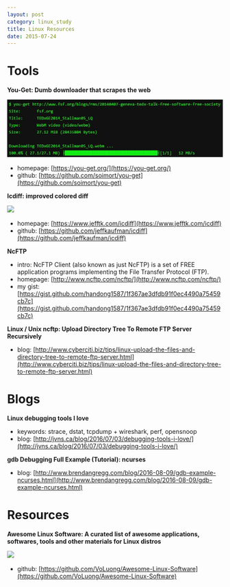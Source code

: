 ```yaml
---
layout: post
category: linux_study
title: Linux Resources
date: 2015-07-24
---
```


# Tools

**You-Get: Dumb downloader that scrapes the web**

![](/assets/linux_study/you-get.jpg)

- homepage: [https://you-get.org/](https://you-get.org/)
- github: [https://github.com/soimort/you-get](https://github.com/soimort/you-get)

**Icdiff: improved colored diff**

![](https://www.jefftk.com/icdiff-css-demo-tall-2x.png)

- homepage: [https://www.jefftk.com/icdiff](https://www.jefftk.com/icdiff)
- github: [https://github.com/jeffkaufman/icdiff](https://github.com/jeffkaufman/icdiff)

**NcFTP**

- intro: NcFTP Client (also known as just NcFTP) is a set of FREE application programs implementing the File Transfer Protocol (FTP).
- homepage: [http://www.ncftp.com/ncftp/](http://www.ncftp.com/ncftp/)
- my gist: [https://gist.github.com/handong1587/1f367ae3dfdb91f0ec4490a75459cb7c](https://gist.github.com/handong1587/1f367ae3dfdb91f0ec4490a75459cb7c)

**Linux / Unix ncftp: Upload Directory Tree To Remote FTP Server Recursively**

- blog: [http://www.cyberciti.biz/tips/linux-upload-the-files-and-directory-tree-to-remote-ftp-server.html](http://www.cyberciti.biz/tips/linux-upload-the-files-and-directory-tree-to-remote-ftp-server.html)

# Blogs

**Linux debugging tools I love**

- keywords: strace, dstat, tcpdump + wireshark, perf, opensnoop
- blog: [http://jvns.ca/blog/2016/07/03/debugging-tools-i-love/](http://jvns.ca/blog/2016/07/03/debugging-tools-i-love/)

**gdb Debugging Full Example (Tutorial): ncurses**

- blog: [http://www.brendangregg.com/blog/2016-08-09/gdb-example-ncurses.html](http://www.brendangregg.com/blog/2016-08-09/gdb-example-ncurses.html)

# Resources

**Awesome Linux Software: A curated list of awesome applications, softwares, tools and other materials for Linux distros**

![](https://cloud.githubusercontent.com/assets/6733770/17458846/b8cca9ae-5bf7-11e6-85ba-e6f2461e82de.jpg)

- github: [https://github.com/VoLuong/Awesome-Linux-Software](https://github.com/VoLuong/Awesome-Linux-Software)